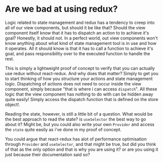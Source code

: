 # Are we bad at using redux?

Logic related to state management and redux has a tendency to creep into all of our view components,
but should it be like that? Should the view component itself know that it has to dispatch an action to
to achieve it's goal? Honestly, it should not. In a perfect world, out view components won't know anything
about what kind of state management tool is in use and how it operates. All it should know is that it has
to call a function to achieve it's goal, and pass responsibility over to the executed function to handle
the rest.

This is simply a lightweight proof of concept to verify that you can actually use redux without react-redux.
And why does that matter? Simply to get you to start thinking of how you structure your actions and state
management logic. Dispatching of actions does not need to occur inside the view component, simply because
"that is where i can access `dispatch`". All these logic that the view component has nothing to do with can
be hidden away quite easily! Simply access the dispatch function that is defined on the store object!.

Reading the state, however, is still a little bit of a question. What would be the best approach to read the state?
is `useSelector` the best way to go about it? Might be, but you could also write your own `Provider` and access the
`state` quite easily as i've done in my proof of concept.

You could argue that react-redux has alot of performance optimisation through `Provider` and `useSelector`, and that
might be true, but did you think of that as the only option and that is why you are using it? or are you using it just
because their documentation said so?
